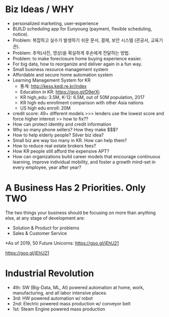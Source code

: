 
# Biz Ideas / WHY

- personalized marketing, user-experience
- BUILD scheduling app for Eunyoung (payment, flexible scheduling, notice).
- Problem: 복잡하고 실수가 발생하기 쉬운 문서, 결제, 보안 시스템 (관공서, 교육기관).
- Problem: 추억(사진, 영상)을 확실하게 후손에게 전달하는 방법.
- Problem: to make foreclosure home buying experience easier.
- For big data, how to reorganize and deliver again in a fun way.
- Small business resource management system
- Affordable and secure home automation system
- Learning Management System for KR
  - 통계: http://kess.kedi.re.kr/index
  - Education in KR: https://goo.gl/D9erXi
  - KR high_edu: 3.5M, K-12: 6.5M, out of 50M population, 2017
  - KR high edu enrollment comparison with other Asia nations
  - US high edu enroll: 20M
- credit score: 49+ different models >>> lenders use the lowest score and force higher interest >> how to fix??
- How can protect identity and credit information
- Why so many phone sellers? How they make $$$?
- How to help elderly people? Silver biz idea?
- Small biz are way too many in KR. How can help them?
- How to reduce real estate brokers fees?
- How KR people still afford the expensive APT?
- How can organizations build career models that encourage continuous learning, improve individual mobility, and foster a growth mind-set in every employee, year after year?

# A Business Has 2 Priorities. Only TWO

The two things your business should be focusing on more than anything else, at any stage of development are:

- Solution & Product for problems
- Sales & Customer Service

*As of 2019, 50 Future Unicorns: https://goo.gl/jEhU21

https://goo.gl/jEhU21

# Industrial Revolution

- 4th: SW (Big-Data, ML, AI) powered automation at home, work, manufacturing, and all labor intensive places.
- 3rd: HW powered automation w/ robot
- 2nd: Electric powered mass production w/ conveyor belt
- 1st: Steam Engine powered mass production
